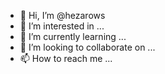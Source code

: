 - 👋 Hi, I’m @hezarows
- 👀 I’m interested in ...
- 🌱 I’m currently learning ...
- 💞️ I’m looking to collaborate on ...
- 📫 How to reach me ...

<!---
hezarows/hezarows is a ✨ special ✨ repository because its `README.md` (this file) appears on your GitHub profile.
You can click the Preview link to take a look at your changes.
--->
